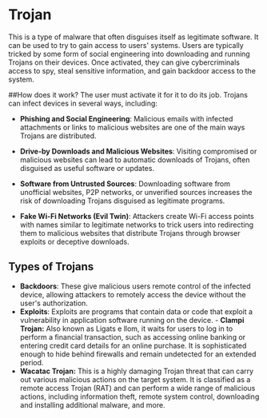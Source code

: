 # Trojan

This is a type of malware that often disguises itself as legitimate software. It can be used to try to gain access to users' systems. Users are typically tricked by some form of social engineering into downloading and running Trojans on their devices. Once activated, they can give cybercriminals access to spy, steal sensitive information, and gain backdoor access to the system.

##How does it work?
The user must activate it for it to do its job. Trojans can infect devices in several ways, including:
- **Phishing and Social Engineering**: Malicious emails with infected attachments or links to malicious websites are one of the main ways Trojans are distributed.
- **Drive-by Downloads and Malicious Websites**: Visiting compromised or malicious websites can lead to automatic downloads of Trojans, often disguised as useful software or updates.

- **Software from Untrusted Sources**: Downloading software from unofficial websites, P2P networks, or unverified sources increases the risk of downloading Trojans disguised as legitimate programs.
- **Fake Wi-Fi Networks (Evil Twin)**: Attackers create Wi-Fi access points with names similar to legitimate networks to trick users into redirecting them to malicious websites that distribute Trojans through browser exploits or deceptive downloads.

## Types of Trojans
- **Backdoors**: These give malicious users remote control of the infected device, allowing attackers to remotely access the device without the user's authorization.
- **Exploits**: Exploits are programs that contain data or code that exploit a vulnerability in application software running on the device. - **Clampi Trojan:** Also known as Ligats e llom, it waits for users to log in to perform a financial transaction, such as accessing online banking or entering credit card details for an online purchase. It is sophisticated enough to hide behind firewalls and remain undetected for an extended period.
- **Wacatac Trojan:** This is a highly damaging Trojan threat that can carry out various malicious actions on the target system. It is classified as a remote access Trojan (RAT) and can perform a wide range of malicious actions, including information theft, remote system control, downloading and installing additional malware, and more.